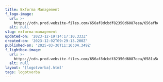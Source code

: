```yaml
---
title: Exforma Management
f_logo-image:
  url: >-
    https://cdn.prod.website-files.com/656af8dcbdf82350d6087eea/656afbef013607f0259960c7_Logo%3DExforma.svg
  alt: null
slug: exforma-management
updated-on: '2023-12-19T14:17:10.333Z'
created-on: '2023-12-02T09:29:13.200Z'
published-on: '2025-03-30T11:16:04.349Z'
f_lightbox-image:
  url: >-
    https://cdn.prod.website-files.com/656af8dcbdf82350d6087eea/6581a5e4486fb95f0629648a_exforma_1.webp
  alt: null
layout: '[logotvorba].html'
tags: logotvorba
---
```



